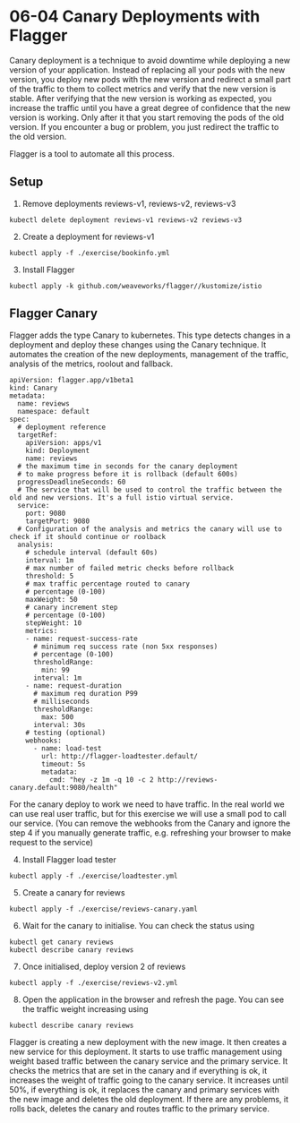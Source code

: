 # 06-04 Canary Deployments with Flagger

Canary deployment is a technique to avoid downtime while deploying a new version of your application. Instead of replacing all your pods with the new version, you deploy new pods with the new version and redirect a small part of the traffic to them to collect metrics and verify that the new version is stable. After verifying that the new version is working as expected, you increase the traffic until you have a great degree of confidence that the new version is working. Only after it that you start removing the pods of the old version. If you encounter a bug or problem, you just redirect the traffic to the old version.

Flagger is a tool to automate all this process. 

## Setup

1. Remove deployments reviews-v1, reviews-v2, reviews-v3

```
kubectl delete deployment reviews-v1 reviews-v2 reviews-v3
```

2. Create a deployment for reviews-v1

```
kubectl apply -f ./exercise/bookinfo.yml
```

3. Install Flagger

```
kubectl apply -k github.com/weaveworks/flagger//kustomize/istio
```

## Flagger Canary

Flagger adds the type Canary to kubernetes. This type detects changes in a deployment and deploy these changes using the Canary technique. It automates the creation of the new deployments, management of the traffic, analysis of the metrics, roolout and fallback.

```
apiVersion: flagger.app/v1beta1
kind: Canary
metadata:
  name: reviews
  namespace: default
spec:
  # deployment reference
  targetRef:
    apiVersion: apps/v1
    kind: Deployment
    name: reviews
  # the maximum time in seconds for the canary deployment
  # to make progress before it is rollback (default 600s)
  progressDeadlineSeconds: 60
  # The service that will be used to control the traffic between the old and new versions. It's a full istio virtual service.
  service:
    port: 9080
    targetPort: 9080
  # Configuration of the analysis and metrics the canary will use to check if it should continue or roolback
  analysis:
    # schedule interval (default 60s)
    interval: 1m
    # max number of failed metric checks before rollback
    threshold: 5
    # max traffic percentage routed to canary
    # percentage (0-100)
    maxWeight: 50
    # canary increment step
    # percentage (0-100)
    stepWeight: 10
    metrics:
    - name: request-success-rate
      # minimum req success rate (non 5xx responses)
      # percentage (0-100)
      thresholdRange:
        min: 99
      interval: 1m
    - name: request-duration
      # maximum req duration P99
      # milliseconds
      thresholdRange:
        max: 500
      interval: 30s
    # testing (optional)
    webhooks:
      - name: load-test
        url: http://flagger-loadtester.default/
        timeout: 5s
        metadata:
          cmd: "hey -z 1m -q 10 -c 2 http://reviews-canary.default:9080/health"
```

For the canary deploy to work we need to have traffic. In the real world we can use real user traffic, but for this exercise we will use a small pod to call our service. (You can remove the webhooks from the Canary and ignore the step 4 if you manually generate traffic, e.g. refreshing your browser to make request to the service)

4. Install Flagger load tester
```
kubectl apply -f ./exercise/loadtester.yml
```

5. Create a canary for reviews

```
kubectl apply -f ./exercise/reviews-canary.yaml
```

6. Wait for the canary to initialise. You can check the status using

```
kubectl get canary reviews
kubectl describe canary reviews
```

7. Once initialised, deploy version 2 of reviews

```
kubectl apply -f ./exercise/reviews-v2.yml
```

8. Open the application in the browser and refresh the page. You can see the traffic weight increasing using

```
kubectl describe canary reviews
```

Flagger is creating a new deployment with the new image. It then creates a new service for this deployment. It starts to use traffic management using weight based traffic between the canary service and the primary service. It checks the metrics that are set in the canary and if everything is ok, it increases the weight of traffic going to the canary service. It increases until 50%, if everything is ok, it replaces the canary and primary services with the new image and deletes the old deployment. If there are any problems, it rolls back, deletes the canary and routes traffic to the primary service.
